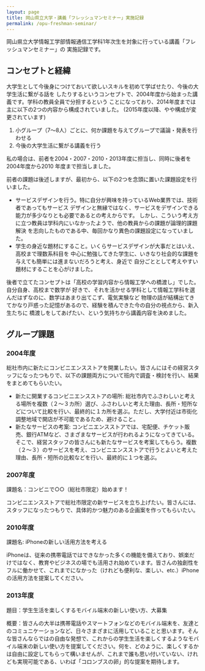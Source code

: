 ```yaml
---
layout: page
title: 岡山県立大学・講義「フレッシュマンセミナー」実施記録
permalink: /opu-freshman-seminar/
---
```

岡山県立大学情報工学部情報通信工学科1年次生を対象に行っている講義「フレッシュマンセミナー」の
実施記録です。

## コンセプトと経緯

大学生として今後身につけておいて欲しいスキルを初めて学ばせたり、今後の大学生活に繋がる話を
したりするというコンセプトで、2004年度から始まった講義です。学科の教員全員で分担するという
ことになっており、2014年度までは主に以下の2つの内容から構成されていました。
(2015年度以降、やや構成が変更されています)

1. 小グループ（7〜8人）ごとに、何か課題を与えてグループで議論・発表を行わせる
1. 今後の大学生活に繋がる講義を行う

私の場合は、前者を2004・2007・2010・2013年度に担当し、同時に後者を2004年度から2010
年度まで担当しました。

前者の課題は後述しますが、最初から、以下の2つを念頭に置いた課題設定を行いました。

- サービスデザインを行う。特に自分が興味を持っているWeb業界では、技術者であってもサービス
デザインと無縁ではなく、サービスをデザインできる能力が多少なりとも必要であるとの考えからです。
しかし、こういう考え方に立つ教員は学科内にいなかったようで、他の教員からの課題が論理的課題解決
を志向したものである中、毎回かなり異色の課題設定になっていました。
- 学生の身近な題材にすること。いくらサービスデザインが大事だとはいえ、高校まで理数系科目を
中心に勉強してきた学生に、いきなり社会的な課題を与えても簡単には進まないだろうと考え、身近で
自分ごととして考えやすい題材にすることを心がけました。

後者で立てたコンセプトは「高校の学習内容から情報工学への橋渡し」でした。自分自身、高校まで数学が
好きで、それを活かせる学科として情報工学科を選んだはずなのに、数学はあまり出てこず、電気実験など
物理の話が結構出てきてかなり戸惑った記憶があるので、経験を積んできた今の自分の視点から、新入生たちに
橋渡しをしてあげたい、という気持ちから講義内容を決めました。

## グループ課題

### 2004年度

総社市内に新たにコンビニエンスストアを開業したい。皆さんにはその経営スタッフになったつもりで、以下の課題両方について班内で調査・検討を行い、結果をまとめてもらいたい。

- 新たに開業するコンビニエンスストアの場所: 総社市内でふさわしいと考える場所を複数（２〜３カ所）選び、ふさわしいと考えた理由、長所・短所などについて比較を行い、最終的に１カ所を選ぶ。ただし、大学付近は市街化調整地域で開店が不可能であるため、避けること。
- 新たなサービスの考案: コンビニエンスストアでは、宅配便、チケット販売、銀行ATMなど、さまざまなサービスが行われるようになってきている。そこで、経営スタッフの皆さんにも新たなサービスを考案してもらう。複数（２〜３）のサービスを考え、コンビニエンスストアで行うとよいと考えた理由、長所・短所の比較などを行い、最終的に１つを選ぶ。

### 2007年度

課題名：コンビニで○○（総社市限定）始めます！

コンビニエンスストアで総社市限定の新サービスを立ち上げたい。皆さんには、スタッフになったつもりで、具体的かつ魅力のある企画案を作ってもらいたい。

### 2010年度

課題名: iPhoneの新しい活用方法を考える

iPhoneは、従来の携帯電話ではできなかった多くの機能を備えており、娯楽だけではなく、教育やビジネスの場でも活用され始めています。皆さんの独創性をフルに働かせて、これまでになかった（けれども便利な、楽しい、etc.）iPhoneの活用方法を提案してください。

### 2013年度

題目：学生生活を楽しくするモバイル端末の新しい使い方、大募集

概要：皆さんの大半は携帯電話やスマートフォンなどのモバイル端末を、友達とのコミュニケーションなど、日々さまざまに活用していることと思います。そんな皆さんならではの自由な発想で、これからの学生生活を楽しくするようなモバイル端末の新しい使い方を提案してください。何を、どのように、楽しくするかは自由に設定してもらって構いませんが、これまで誰も思い付いていない、けれども実現可能である、いわば「コロンブスの卵」的な提案を期待します。
